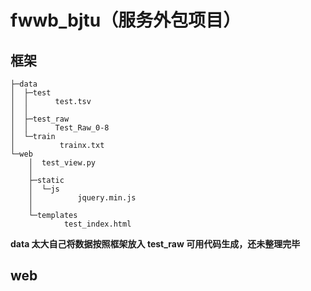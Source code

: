 # fwwb_bjtu（服务外包项目）



## 框架

```
├─data
│  ├─test
│  │      test.tsv
│  │
│  ├─test_raw
│  │      Test_Raw_0-8
│  └─train
│          trainx.txt
└─web
    │  test_view.py
    │
    ├─static
    │  └─js
    │          jquery.min.js
    │
    └─templates
            test_index.html
```



**data 太大自己将数据按照框架放入 test_raw 可用代码生成，还未整理完毕**



## web

